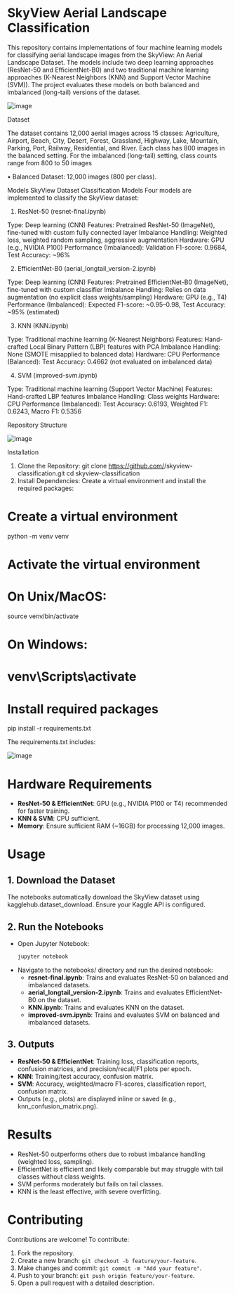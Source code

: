# SkyView Aerial Landscape Classification

This repository contains implementations of four machine learning models for classifying aerial landscape images from the SkyView: An Aerial Landscape Dataset. The models include two deep learning approaches (ResNet-50 and EfficientNet-B0) and two traditional machine learning approaches (K-Nearest Neighbors (KNN) and Support Vector Machine (SVM)). The project evaluates these models on both balanced and imbalanced (long-tail) versions of the dataset.

![image](https://github.com/user-attachments/assets/596cb577-4efd-4079-8636-9b1a8c8d55a1)

Dataset

The dataset contains 12,000 aerial images across 15 classes: Agriculture, Airport, Beach, City, Desert, Forest, Grassland, Highway, Lake, Mountain, Parking, Port, Railway, Residential, and River. Each class has 800 images in the balanced setting. For the imbalanced (long-tail) setting, class counts range from 800 to 50 images 

•	Balanced Dataset: 12,000 images (800 per class).

Models
SkyView Dataset Classification Models
Four models are implemented to classify the SkyView dataset:

1. ResNet-50 (resnet-final.ipynb)

Type: Deep learning (CNN)
Features: Pretrained ResNet-50 (ImageNet), fine-tuned with custom fully connected layer
Imbalance Handling: Weighted loss, weighted random sampling, aggressive augmentation
Hardware: GPU (e.g., NVIDIA P100)
Performance (Imbalanced): Validation F1-score: 0.9684, Test Accuracy: ~96%

2. EfficientNet-B0 (aerial_longtail_version-2.ipynb)

Type: Deep learning (CNN)
Features: Pretrained EfficientNet-B0 (ImageNet), fine-tuned with custom classifier
Imbalance Handling: Relies on data augmentation (no explicit class weights/sampling)
Hardware: GPU (e.g., T4)
Performance (Imbalanced): Expected F1-score: ~0.95–0.98, Test Accuracy: ~95% (estimated)

3. KNN (KNN.ipynb)

Type: Traditional machine learning (K-Nearest Neighbors)
Features: Hand-crafted Local Binary Pattern (LBP) features with PCA
Imbalance Handling: None (SMOTE misapplied to balanced data)
Hardware: CPU
Performance (Balanced): Test Accuracy: 0.4662 (not evaluated on imbalanced data)

4. SVM (improved-svm.ipynb)

Type: Traditional machine learning (Support Vector Machine)
Features: Hand-crafted LBP features
Imbalance Handling: Class weights
Hardware: CPU
Performance (Imbalanced): Test Accuracy: 0.6193, Weighted F1: 0.6243, Macro F1: 0.5356


Repository Structure

![image](https://github.com/user-attachments/assets/8d683e45-e17b-4aee-a7a5-0b48bf299c15)


Installation
1.	Clone the Repository:
git clone https://github.com/<your-username>/skyview-classification.git
cd skyview-classification
2.	Install Dependencies:
Create a virtual environment and install the required packages:
# Create a virtual environment
python -m venv venv

# Activate the virtual environment
# On Unix/MacOS:
source venv/bin/activate
# On Windows:
# venv\Scripts\activate

# Install required packages
pip install -r requirements.txt

The requirements.txt includes:

![image](https://github.com/user-attachments/assets/cb280fc2-3a75-447d-aa64-96ec981c4a9a)


# Hardware Requirements
* **ResNet-50 & EfficientNet**: GPU (e.g., NVIDIA P100 or T4) recommended for faster training.
* **KNN & SVM**: CPU sufficient.
* **Memory**: Ensure sufficient RAM (~16GB) for processing 12,000 images.

# Usage

## 1. Download the Dataset
The notebooks automatically download the SkyView dataset using kagglehub.dataset_download. Ensure your Kaggle API is configured.

## 2. Run the Notebooks
* Open Jupyter Notebook:
  ```bash
  jupyter notebook
  ```
* Navigate to the notebooks/ directory and run the desired notebook:
  * **resnet-final.ipynb**: Trains and evaluates ResNet-50 on balanced and imbalanced datasets.
  * **aerial_longtail_version-2.ipynb**: Trains and evaluates EfficientNet-B0 on the dataset.
  * **KNN.ipynb**: Trains and evaluates KNN on the dataset.
  * **improved-svm.ipynb**: Trains and evaluates SVM on balanced and imbalanced datasets.

## 3. Outputs
* **ResNet-50 & EfficientNet**: Training loss, classification reports, confusion matrices, and precision/recall/F1 plots per epoch.
* **KNN**: Training/test accuracy, confusion matrix.
* **SVM**: Accuracy, weighted/macro F1-scores, classification report, confusion matrix.
* Outputs (e.g., plots) are displayed inline or saved (e.g., knn_confusion_matrix.png).

# Results

* ResNet-50 outperforms others due to robust imbalance handling (weighted loss, sampling).
* EfficientNet is efficient and likely comparable but may struggle with tail classes without class weights.
* SVM performs moderately but fails on tail classes.
* KNN is the least effective, with severe overfitting.

# Contributing

Contributions are welcome! To contribute:

1. Fork the repository.
2. Create a new branch: `git checkout -b feature/your-feature`.
3. Make changes and commit: `git commit -m "Add your feature"`.
4. Push to your branch: `git push origin feature/your-feature`.
5. Open a pull request with a detailed description.
